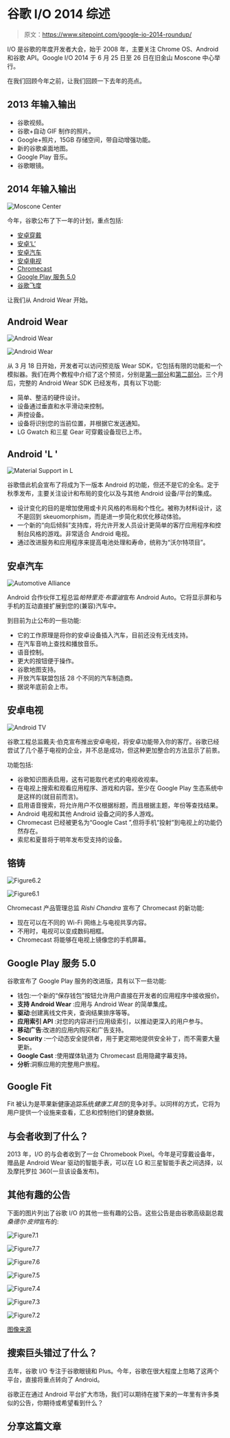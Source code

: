 # 谷歌 I/O 2014 综述

> 原文：<https://www.sitepoint.com/google-io-2014-roundup/>

I/O 是谷歌的年度开发者大会，始于 2008 年，主要关注 Chrome OS、Android 和谷歌 API。Google I/O 2014 于 6 月 25 日至 26 日在旧金山 Moscone 中心举行。

在我们回顾今年之前，让我们回顾一下去年的亮点。

## 2013 年输入输出

*   谷歌视频。
*   谷歌+自动 GIF 制作的照片。
*   Google+照片，15GB 存储空间，带自动增强功能。
*   新的谷歌桌面地图。
*   Google Play 音乐。
*   谷歌眼镜。

## 2014 年输入输出

![Moscone Center](img/b781a0145b408a00728ef7b143895cf3.png)

今年，谷歌公布了下一年的计划，重点包括:

*   [安卓穿戴](http://www.android.com/wear/)
*   [安卓‘L’](http://developer.android.com/preview/index.html)
*   [安卓汽车](http://www.android.com/auto/)
*   [安卓电视](http://www.android.com/tv/)
*   [Chromecast](http://www.google.com/intl/en/chrome/devices/chromecast/index.html)
*   [Google Play 服务 5.0](https://developer.android.com/google/play-services/index.html)
*   [谷歌飞度](https://developers.google.com/fit/)

让我们从 Android Wear 开始。

## Android Wear

![Android Wear](img/fcfe911026bcb85d8e4a6a6a63bc5963.png)

![Android Wear](img/db551bf533fc1eb46d7f9095fcf05d2e.png)

从 3 月 18 日开始，开发者可以访问预览版 Wear SDK，它包括有限的功能和一个模拟器。我们在两个教程中介绍了这个预览，分别是[第一部分](https://www.sitepoint.com/hands-android-wear-developer-sdk/)和[第二部分](https://www.sitepoint.com/hands-android-wear-developer-preview-part-2/)。三个月后，完整的 Android Wear SDK 已经发布，具有以下功能:

*   简单、整洁的硬件设计。
*   设备通过垂直和水平滑动来控制。
*   声控设备。
*   设备将识别您的当前位置，并根据它发送通知。
*   LG Gwatch 和三星 Gear 可穿戴设备现已上市。

## Android 'L '

![Material Support in L](img/742cc34948f7952c13dc163f4b297ac3.png)

谷歌借此机会宣布了将成为下一版本 Android 的功能，但还不是它的全名。定于秋季发布，主要关注设计和布局的变化以及与其他 Android 设备/平台的集成。

*   设计变化的目的是增加使用或卡片风格的布局和个性化。被称为材料设计，这不是回到 skeuomorphism，而是进一步简化和优化移动体验。
*   一个新的“向后倾斜”支持库，将允许开发人员设计更简单的客厅应用程序和控制台风格的游戏。非常适合 Android 电视。
*   通过改进服务和应用程序来提高电池处理和寿命，统称为“沃尔特项目”。

## 安卓汽车

![Automotive Alliance](img/69650fe1836b1de66276507ecc650f32.png)

Android 合作伙伴工程总监*帕特里克·布雷迪*宣布 Android Auto。它将显示屏和与手机的互动直接扩展到您的(兼容)汽车中。

到目前为止公布的一些功能:

*   它的工作原理是将你的安卓设备插入汽车，目前还没有无线支持。
*   在汽车音响上查找和播放音乐。
*   语音控制。
*   更大的按钮便于操作。
*   谷歌地图支持。
*   开放汽车联盟包括 28 个不同的汽车制造商。
*   据说年底前会上市。

## 安卓电视

![Android TV](img/3a0a4d184faf47acf6d1298643964b7e.png)

谷歌工程总监戴夫·伯克宣布推出安卓电视，将安卓功能带入你的客厅。谷歌已经尝试了几个基于电视的企业，并不总是成功，但这种更加整合的方法显示了前景。

功能包括:

*   谷歌知识图表启用，这有可能取代老式的电视收视率。
*   在电视上搜索和观看应用程序、游戏和内容。至少在 Google Play 生态系统中是这样的(就目前而言)。
*   启用语音搜索，将允许用户不仅根据标题，而且根据主题，年份等查找结果。
*   Android 电视和其他 Android 设备之间的多人游戏。
*   Chromecast 已经被更名为“Google Cast ”,但将手机“投射”到电视上的功能仍然存在。
*   索尼和夏普将于明年发布受支持的设备。

## 铬铸

![Figure6.2](img/46ac7461f3057bb53bae8056a0c7798e.png)

![Figure6.1](img/26912f65d19107406d0297ea6819f0bf.png)

Chromecast 产品管理总监 *Rishi Chandra* 宣布了 Chromecast 的新功能:

*   现在可以在不同的 Wi-Fi 网络上与电视共享内容。
*   不用时，电视可以变成数码相框。
*   Chromecast 将能够在电视上镜像您的手机屏幕。

## Google Play 服务 5.0

谷歌宣布了 Google Play 服务的改进版，具有以下一些功能:

*   钱包:一个新的“保存钱包”按钮允许用户直接在开发者的应用程序中接收报价。
*   **支持 Android Wear** :应用与 Android Wear 的简单集成。
*   **驱动**:创建离线文件夹，查询结果排序等等。
*   **应用索引 API** :对您的内容进行应用级索引，以推动更深入的用户参与。
*   **移动广告**:改进的应用内购买和广告支持。
*   **Security** :一个动态安全提供者，用于更定期地提供安全补丁，而不需要大量更新。
*   **Google Cast** :使用媒体轨道为 Chromecast 启用隐藏字幕支持。
*   **分析**:洞察应用的完整用户旅程。

## Google Fit

Fit 被认为是苹果新健康追踪系统*健康工具包*的竞争对手。以同样的方式，它将为用户提供一个设施来查看，汇总和控制他们的健身数据。

## 与会者收到了什么？

2013 年，I/O 的与会者收到了一台 Chromebook Pixel。今年是可穿戴设备年，赠品是 Android Wear 驱动的智能手表，可以在 LG 和三星智能手表之间选择，以及摩托罗拉 360(一旦该设备发布)。

## 其他有趣的公告

下面的图片列出了谷歌 I/O 的其他一些有趣的公告。这些公告是由谷歌高级副总裁*桑德尔·皮帅*宣布的:

![Figure7.1](img/cadf94a452a3bcada66783fd77affb9b.png)

![Figure7.7](img/e9287a27ec74115da95cb1b0a538306f.png)

![Figure7.6](img/0728f538d5b4de7e4f982a15d51e931d.png)

![Figure7.5](img/4f5fcbe12c27f5417e5235b987f58f88.png)

![Figure7.4](img/4eed9628b7c0658d6d1072462b419dc2.png)

![Figure7.3](img/662417c321bfedcaa10a1d4fddacec42.png)

![Figure7.2](img/eaba691da224cb56984baa5c2aab9f95.png)

[图像来源](https://www.google.com/events/io#wtLJPvx7-ys)

## 搜索巨头错过了什么？

去年，谷歌 I/O 专注于谷歌眼镜和 Plus。今年，谷歌在很大程度上忽略了这两个平台，直接将重点转向了 Android。

谷歌正在通过 Android 平台扩大市场，我们可以期待在接下来的一年里有许多类似的公告，你期待或希望看到什么？

## 分享这篇文章